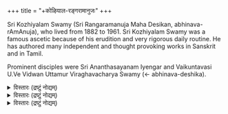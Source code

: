 +++
title = "+कोऴियाल-रङ्गरामानुजः"
+++

Sri Kozhiyalam Swamy (Sri Rangaramanuja Maha Desikan, abhinava-rAmAnuja), who lived from 1882 to 1961. Sri Kozhiyalam Swamy was a famous ascetic because of his erudition and very rigorous daily routine. He has authored many independent and thought provoking works in Sanskrit and in Tamil.

Prominent disciples were Sri Ananthasayanam Iyengar and Vaikuntavasi U.Ve Vidwan Uttamur Viraghavacharya Swamy (← abhinava-deshika).

<details><summary>विस्तारः (द्रष्टुं नोद्यम्)</summary>

श्रीः उभयवेदान्तग्रन्थमाला   
लघ्वाह्निकम् 
परमहंसपरिव्राजकाचार्यः "கோழியாலம் ஸ்ரீமத்ஸ்வாமி” इति जगद्विख्यातैः श्रीमद्रङ्गरामानुजमहादेशिकैः संगृहीतम् ॥  

तदनुबन्धरूपा तैर् एवानुगृहीतः हेयोपादेयदर्पणश्च 


Reprint of this book with a Tamil translation etc. is dedicated to the memory of 
my parents Sri U. Ve. Sohattur-Vangipuram 
(Oppiliappan Sannidhi) K. S. RAGHAVA IYENGAR SWAMI 
Smt. JANAKI AMMAL   
By R. VENKATACHARI 33-A, Kodambakkam High Road 
MADRAS-34 

முன்பதிப்பு முகவுரை 
"ன் 
" என்று உபநிஷத்திற் சொல்லியபடி ஸகல நன்மைகளுக்கும் தர்மமே காரணமாகும். இதற்கு வேதமே மூலம். இந்த தர்மம் ஸாமான்ய தர்மம் விசேஷ தர்மம் ஜாதி தர்மம் ஆச்ரம தர்மம் குல தர்மம் தேசதர்மம் என்றபடி பலவிதமாகப் பிரிக்கப்பட்டிருக்கிறது அதைச் செய்யவேண்டிய முறைகளை நம் முன் னோர்கள் தங்களுடைய அனுபவத்தாலும், பூர் வாசாரயோபதேசத்தாலும், தபோபலத்தாலும், ஞான திருஷ்டியாலும் வெகு ப்ரயாஸப்பட்டுக் கண்டுபிடித்து நம் போன்றவர் எளிதில் அறியும் படி சாஸ்த்திரங்களாக இயற்றி நமக்குக் கொடுத் திருக்கின்றனர். நம்மிடம் ஆயிரம் தாய் தந்தை களைக் காட்டிலும் அதிக அன்பு வாய்ந்த சாஸ்த் ரம் நம்மைத் துன்பப்படுத்துவதற்காக இந்த நிர்ப்பந்தங்களை ஏற்படுத்திற்று என்று நினைக்க வொண்ணாது. 
இந்த தர்மங்களை அநுஷ்டிக்க அதிகாரம் முக்யாதி காரம் கௌணாதிகாரம் என இருவகைப்படும். மனிதர்களில் ஒவ்வொருவனும் தான் இன்ன அதி காரத்தைச் சேர்ந்தவன் என்று தீர்மானிப்பதற்கு அவரவருடைய மனோபாவமும், அதற்குத் தகுந்த 
ப்ரவ்ருத்தியுமே காரணமாகும். ஸ்ரீ திருக்குடந்தை தேசிகன் முதலிய ஆசார்யர்கள் நித்யதர்மங்களை விவரிக்கத் தொடங்கிப் பெரும்பாலும் முக்யாதி காரத்தின்படியே விவரித்தனர். 
இக்காலத்தில் லௌகிக ப்ரவ்ருத்தியில் இழிந்த சில ஆஸ்திகர்கள் பூர்வாசார்ய ஆஹ்நி கங்களில் கூறியபடி அச்சித்ர பஞ்சகாலப்ரக்ரி யையை அநுஷ்டிக்க அசக்தர்களாய், அப்படி அநுஷ்டிக்காததனால் ஆசார்ய நிக்ரஹத்திற்குப் பாத்திரர்களாவோம் என்று அஞ்சி ஆசாரமூர்த்தி ஸ்ரீகோழியாலம் ஸ்ரீமத்ஸ்வாமி ஸ்ரீமத்ஸ்ரீரங்க ராமானுஜ மஹாதேசிகனுடைய திருவடிகளில் விண்ணப்பம் செய்ய , " எ ன் 
I'' என்ற ஸ்ரீகீதாசார்யன் திருவுள்ளத்தை அடியொற்றி இந்த லக்வாஹ்நிகம் என்ற க்ரந் தம் ஸ்ரீமத்ஸ்ாவமியால் ஸாதித்தருளப் பெற்றது ஸ்மருதி கர்த்தாவான மனுவும், ' 
க STE சர் என்று நீத்யதர்மங்களை யதா சக்தி அநுஷ்டிக்கும்படி விதித்திருக்கிறார். ஸ்ரீநிக மாந்த மஹாதேசிகனும், ஸ்ரீபாஞ்சராத்ரரக்ஷை மூன்றாவது அதிகாரத்தின் கடைசியில் இப்படிப் பட்ட கௌணாதிகாரிகளிடத்தில் மிகவும் திரு வுள்ளமிரங்கி அவர்களை உத்ஸாஹப்படுத்தியிருப் பதை அபிக்ஞர்கள் கண்டு கொள்ளலாம். 
ஆகிலும் முக்யாநுஷ்டா நாசக்தர்கள் மாத் திரம் இந்த க்ரந்தத்தை அநுஸரிக்க வேண்டும் 
P 
என்றும், முக்யாதிகாரிகள் பூர்வாசார்யர்களு டைய ஆஹ் நிகத்திலேயே நிஷ்டையை அடைய வேண்டுமென்றும் இதை ஸாதித்தருளிய ஸ்ரீமத் 
ஸ்வாமியின் திருவுள்ளம். இப்படி 

9-मला 
टि. डि. श्रीनिवासाचार्यः ॥ 
श्रीमच्छीरङ्गरामानुजमुनिचरणाम्भोजभूगायमाण 
श्रीमद्वेदान्तरामानुजमुनिकरुणावाप्तवेदान्तयुग्मम् । तद्विन्यस्तात्मरक्षाभरमनवगुणं ब्रह्मणि श्रीनिवासे 
श्रीमच्छ्रीरङ्गरामानुजमुनिमपरं संश्रये ज्ञानवाधिम् ॥ 
</details>


<details><summary>विस्तारः (द्रष्टुं नोद्यम्)</summary>

15- 
- 
STUFான் ஸ்ரீமதே ரங்கராமானுஜ மஹாதேசிகாய நம: லக்வாஹ்நிகம் இரண்டாம் பதிப்பு 
* * * * முன்னோர்கள் இயற்றிய ஆஹ்நிக க்ரந்தங் கள் பல. அவற்றில் தற்காலம் சில க்ரந்தங்களே இருக்கின்றன. ஒவ்வொன்றும் முழுமையும் அனுஷ்டிக்கப்பட மாட்டாதபடி விரிவாகத் தோன்றியதால் வருந்தும் ஆஸ்திகர் இவ்வளவா வது செய்து ஆறுதல் பெறலாமென்று அஸ்மதா சார்யன் ஸ்ரீகோழியாலம் ஸ்வாமி ஸ்ரீரங்கராமா னுஜ மஹாதேசிகன் லக்வாஹ்நிகம் என்ற க்ரந் தம் அருளிச் செய்தபடி. ஒவ்வொரு நாளும் செய்ய வேண்டியவற்றில் முக்கியமானவை ஸ்னா னமும் சந்திச்சடங்குகளும் திருவாராதனமுமாம். 45 வருஷங்களுக்கு முன்னே அச்சிடப் பெற்ற இந்த க்ரந்தத்தை இப்போதும் மீண்டும் அச்சிட உதவி புரிந்த ஸ்ரீமான் சென்னை கோடம்பாக்கம் 
ஆர். வெங்கடாச்சாரி என்பவர் நம்மிடம் வந்து, தம்முடைய உபனயனகாலத்தில் ஸ்ரீஸ்வாமி தம் இடமான ஒப்பிலியப்பன்ஸந்நிதியில் எழுந் தருளியிருந்ததாகவும், ஸந்த்யாவந்தனத்தைப் பரீக்ஷை செய்து பஞ்சஸம்ஸ்காரம் அருளி, திரு வாராதன உபதேசம் செய்து, இந்த க்ரந்தத் 
* 
+ 
தை - பல ஆஸ்திகர்களின் வேண்டுகோளுக்கு இணங்கி அருளியதைத் தமக்கு உபதேசம் முதன் முதல் செய்ததாகவும் சொல்லி ச்ரத்தையுடன் இதனை மீண்டும் அச்சிட அவாவையும் வெளி யிட்டார். அதற்காக வந்து பழகியபோது தமக்கே வேதாந்த காலக்ஷேபம் செய்தாக வேண்டுமென்று மனதில் படவே அது முதல், விடாமல் காலக்ஷேப கோஷ்டியில் சேர்ந்துக்ரந்த சதுஷ்டய காலக்ஷேப மும் செய்து நிர்பரரானார். அப்போது சருதப்ரகா சிகையோடு ஸ்ரீபாஷ்யம் அச்சிடும் ஸமயமா யிருந்ததால் அதில் முனைந்து டைப்புக்களைச் சேகரித்து கவனித்தார். பிறகு ஸ்ரீதேசிக ஸுக்தி களையெல்லாம் அச்சிடுவதிலும் கார்யதர்சியாய் ஈடுபட்டு வருகிறார். முதலில் எதற்காக நெருங்கினா ரோ, அந்த லக்வாஹ்நிக அச்சுக்கு இவ்வாறு தாம தமாய் விட்டதால் இப்போது உடனே அச்சிட முன்வந்து இதை ஆஸ்திகப் பிள்ளைகளுக்கு அதிகமாக வழங்க வேண்டுமென்று தமிழிலும் சில பாகம் மொழிபெயர்த்தார். மேலே முழுமைக் கும், சிரஞ்ஜீவி நம் தி. வீ. ராஜகோபாலன் பொருள் எழுதியதில் அதுவும் ஸித்தமாயிற்று ஸ்ரீஸ்வாமி ஆசாரசீர்திருத்தம் செய்வதில் சிறப் புற்றவராகையாலே அதற்காக ஹேயோபாதேய ஈர்ப்பணமென்ற க்ரந்தமும் இதன் அனுபந்த மாக அருளிச் செய்திருந்த படியால் அதுவும் இங்கே சேர்க்கப் பெற்றது. அதன் மொழிபெயர்ப்பும் கூடினால் நன்றாக இருக்கும். ஆகி லும் ஸ்ரீஸ்வாமி திருவடியான ஸ்ரீமான் ஜி. ரங்க ஸ்வாமி ஐயங்கார் என்ற தாதவம் ச்யவருத்த சிகாமணி பழைய நூல்களை யனுஸரித்து ஸந்த்யா வந்தன மந்த்ரங்களுக்குத் தமிழில் அர்த்தமும், ஆஹ் நிகத்தில் கூறிய ஆசாரங்களுக்கு அவசியம் தெளிய வேண்டிய மஹர்ஷி ப்ரமாண வசனங் களைத் தொகுத்து அவற்றிற்கு அர்த்தமும் எழுதி யிருப்பதால் அது உடனே வெளியிடப் பெறு மென்று அங்கே சேர்க்கலாமென நினைத்ததால் இது மட்டும் இன்று ஸ்ரீமதாசார்யத்திருநக்ஷத்ர மஹோத்ஸவ நன்னாளில் ப்ரசுரம் பெறுகிறது. அஸ்மத்ஸ்வாமியை ஆச்ரயித்து ஆசாரானுஷ்ட டானத்திலேயே ஆழ்ந்திருந்த மஹானான 
ஸ்ரீ உ. வே. சோஹத்தூர் வங்கீபுரம் கே. எஸ். ராகவ ஐயங்கார் . அவர் தேவி ஜானகியம்மாள் என்ற தம் பெற்றோர் இருவரையும் தெய்வமாகக் கொண்டாடும் இந்த நம் ஸ்ரீவேங்கடாசார்யர், அவர்களின் ஜ்ஞாபகார்த்தமாகத் தாமே இதன் 
அச்சுக்கு பூரணமாகப் பண உதவியும் புரிந்த திருக்கிறார். ஸத்விஷயத்திலே இவருக்கு உள்ள ச்ரத்தை என்றும் மேன்மேலோங்கும்படி இவ ருக்கு ஆயுராரோக்ய - ஐச்வர்ய குடும்ப ஸெள க்யங்களை ஸ்ரீபூவல்லபன் அருள்வானாகுக . ஆசார ப்ரபவோ தர்ம: தர்மஸ்யப்ரபுரச்யுத : என்பதை நினைத்து இதன்படி அனுஷ்டானத்தில் சரத்தை 
யை அனைவரும் பெறுக. 2-3.73. 
ஸம்பாதகர் 
ருக்கு ஆனதும் மேன்மே இவருக்கு உள் 
fafe லக்வாஹ்நிக விஷயஸுசி 
தோ 
ம் 
சரிபாங்கா: 7.2 அபிகம நஸங்கல்பம் SEIST : 4 தந்ததாவநக்ரமம் 
5 ஸ்நாநக்ரமம் TTIRKUT: 7 புண்ட்ர தாரணக்ரமம் 
பனப்பா தேவர்ஷி பித்ருதர்பணம் இனYEET: 8 ஸந்த்யானுஷ்டான க்ரமம் 48 கணsia: 10 ஸந்த்யா ஜபவிதி: 52 
RE : 15 அஷ்டாக்ஷரஜபவிதி : 5. காப்பக:17 ஆதாரசக்திதர் பணக்ரமம் 62 தக 
19 ப்ரஹ்மயக்ஞக்ரமம் IFE 
20 அபிகம நம் उपादानम् 
20 உபாதா நம் 
21 இஜ்யா SEAREEN 23 இஜ்யாராதனம் मन्त्राललम् 27 மந்தராஸநம் 
लानाललम् 27 ஸ்நாநாஸ் நம் 
TET 28 அலங்காராஸ நம் HTTER 30 போஜ்யாஸநம் 
पुनमन्तासनम् 30 புனர் மந்த்ராஸ நம் (AE 31 பாயங்காஸதம் 
IT : 
33 ஸ்வாத்யாயம் 35 யோகம் 
पीपल 
कर 
E 
113 
RTIST 
AampuramaAMRIMinidawn. 
ET 
</details>

<details><summary>विस्तारः (द्रष्टुं नोद्यम्)</summary>

शोधनिका पुटम् पंक्ति शुद्धम् पुटम् पक्तिः शुद्धम् 46 सन्ध्ययो 1411 बद्ध्वा 6 7 संकीयं 15 10 ऽऽवर्तितेन 
वस्त्रखण्डेन 
11 प्रणवान शिरसा वासुदेवः 299 प्रतिगृ 10 15 सान्दीपतिः30 15 मन्त्रासनम् 
पडिकत 319 इत्यनुस 12 1 सालच्छोटेन 32 13 पद्मार्बुद 14 10 मश्छन्दा 

திருத்தம். பக்கம் வரி சுத்தம் பக்கம் வரி சுத்தம் 

शोधनिका 95. 18. ராகா 96. 20. அ g 105. 19. கனார்
20. N 109. 20. காங்
</details>

